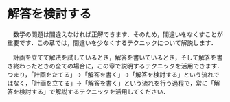 # 解答を検討する
　数学の問題は間違えなければ正解できます．そのため，間違いをなくすことが重要です．この章では，間違いを少なくするテクニックについて解説します．

　計画を立てて解法を試しているとき，解答を書いているとき，そして解答を書き終わったときの全ての場合に，この章で説明するテクニックを活用できます．つまり，「計画をたてる」→「解答を書く」→「解答を検討する」という流れではなく，「計画を立てる」→「解答を書く」という流れを行う過程で，常に「解答を検討する」で解説するテクニックを活用してください．

